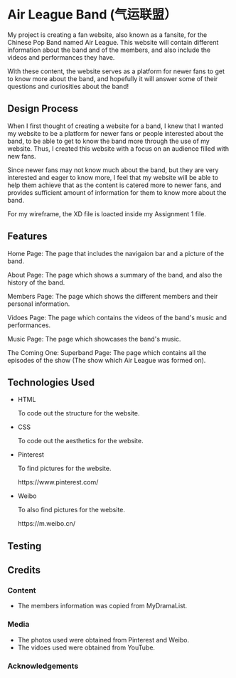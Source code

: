 <h1> Air League Band (气运联盟）</h1>

<p> My project is creating a fan website, also known as a fansite, for the Chinese Pop Band named Air League. This website will contain different information about the band and of the members, and also include the videos and performances they have.
</p>

<p> With these content, the website serves as a platform for newer fans to get to know more about the band, and hopefully it will answer some of their questions and curiosities about the band!
</p>

<h2> Design Process </h2>

<p> When I first thought of creating a website for a band, I knew that I wanted my website to be a platform for newer fans or people interested about the band, to be able to get to know the band more through the use of my website. Thus, I created this website with a focus on an audience filled with new fans.
</p>

<p> Since newer fans may not know much about the band, but they are very interested and eager to know more, I feel that my website will be able to help them achieve that as the content is catered more to newer fans, and provides sufficient amount of information for them to know more about the band.
</p>
  
<p> For my wireframe, the XD file is loacted inside my Assignment 1 file.
</p>

<h2> Features </h2>

<p> Home Page: The page that includes the navigaion bar and a picture of the band.
</p>

<p> About Page: The page which shows a summary of the band, and also the history of the band.
</p>

<p> Members Page: The page which shows the different members and their personal information.
</p>

<p> Vidoes Page: The page which contains the videos of the band's music and performances.
</p>

<p> Music Page: The page which showcases the band's music.
</p>

<p> The Coming One: Superband Page: The page which contains all the episodes of the show (The show which Air League was formed on).
</p>

<h2> Technologies Used </h2>

<ul>
<li> HTML </li>
<p> To code out the structure for the website. </p>

<li> CSS </li>
<p> To code out the aesthetics for the website. </p>

<li> Pinterest </li>
<p> To find pictures for the website. </p>
<p> https://www.pinterest.com/

<li> Weibo </li>
<p> To also find pictures for the website. </p>
<p> https://m.weibo.cn/ </p>
</ul>
  
<h2> Testing </h2>

<h2> Credits </h2>

<h3> Content </h3>

<ul>
<li> The members information was copied from MyDramaList. </li>
</ul>

<h3> Media </h3>

<ul>
<li> The photos used were obtained from Pinterest and Weibo. </li>
<li> The vidoes used were obtained from YouTube. </li>
</ul>

<h3> Acknowledgements </h3>
